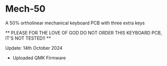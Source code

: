 # Mech-50
A 50% ortholinear mechanical keyboard PCB with three extra keys

** PLEASE FOR THE LOVE OF GOD DO NOT ORDER THIS KEYBOARD PCB, IT'S NOT TESTED!! **

Update: 14th October 2024

 * Uploaded QMK Firmware
